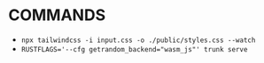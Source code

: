 # COMMANDS
- ```npx tailwindcss -i input.css -o ./public/styles.css --watch```
- ```RUSTFLAGS='--cfg getrandom_backend="wasm_js"' trunk serve```